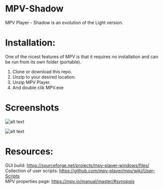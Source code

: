 # MPV-Shadow
MPV Player - Shadow is an evolution of the Light version.

# Installation:

One of the nicest features of MPV is that it requires no installation and can be run from its own folder (portable).
1. Clone or download this repo.
2. Unzip to your desired location.
3. Unzip MPV Player.
4. And double clik MPV.exe


# Screenshots
![alt text](https://i.imgur.com/aDkaOTJ.png)

![alt text](https://i.imgur.com/gRo0j4t.png)


# Resources:
   GUI build: https://sourceforge.net/projects/mpv-player-windows/files/  
   Collection of user scripts: https://github.com/mpv-player/mpv/wiki/User-Scripts  
   MPV properties page: https://mpv.io/manual/master/#synopsis
